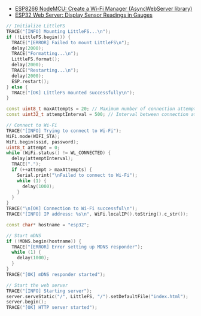 - [ESP8266 NodeMCU: Create a Wi-Fi Manager (AsyncWebServer library)](https://randomnerdtutorials.com/esp8266-nodemcu-wi-fi-manager-asyncwebserver/)
- [ESP32 Web Server: Display Sensor Readings in Gauges](https://randomnerdtutorials.com/esp32-web-server-gauges/)

```cpp
// Initialize LittleFS
TRACE("[INFO] Mounting LittleFS...\n");
if (!LittleFS.begin()) {
  TRACE("[ERROR] Failed to mount LittleFS\n");
  delay(2000);
  TRACE("Formatting...\n");
  LittleFS.format();
  delay(2000);
  TRACE("Restarting...\n");
  delay(2000);
  ESP.restart();
} else {
  TRACE("[OK] LittleFS mounted successfully\n");
}
```
```cpp
const uint8_t maxAttempts = 20; // Maximum number of connection attempts
const uint32_t attemptInterval = 500; // Interval between connection attempts

// Connect to Wi-Fi
TRACE("[INFO] Trying to connect to Wi-Fi");
WiFi.mode(WIFI_STA);
WiFi.begin(ssid, password);
uint8_t attempt = 0;
while (WiFi.status() != WL_CONNECTED) {
  delay(attemptInterval);
  TRACE(".");
  if (++attempt > maxAttempts) {
    Serial.print("\nFailed to connect to Wi-Fi");
    while (1) {
      delay(1000);
    }
  }
}
TRACE("\n[OK] Connection to Wi-Fi successful\n");
TRACE("[INFO] IP address: %s\n", WiFi.localIP().toString().c_str());
```
```cpp
const char* hostname = "esp32";

// Start mDNS
if (!MDNS.begin(hostname)) {
  TRACE("[ERROR] Error setting up MDNS responder");
  while (1) {
    delay(1000);
  }
}
TRACE("[OK] mDNS responder started");
```
```cpp
// Start the web server
TRACE("[INFO] Starting server");
server.serveStatic("/", LittleFS, "/").setDefaultFile("index.html");
server.begin();
TRACE("[OK] HTTP server started");  
```
